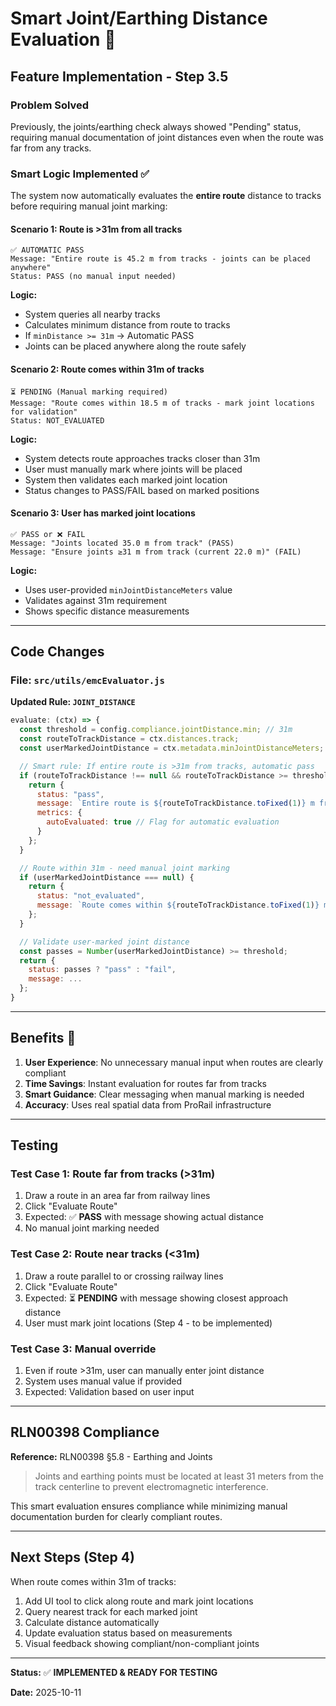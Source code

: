 # Smart Joint/Earthing Distance Evaluation 🎯

## Feature Implementation - Step 3.5

### Problem Solved
Previously, the joints/earthing check always showed "Pending" status, requiring manual documentation of joint distances even when the route was far from any tracks.

### Smart Logic Implemented ✅

The system now automatically evaluates the **entire route** distance to tracks before requiring manual joint marking:

#### Scenario 1: Route is >31m from all tracks
```
✅ AUTOMATIC PASS
Message: "Entire route is 45.2 m from tracks - joints can be placed anywhere"
Status: PASS (no manual input needed)
```

**Logic:**
- System queries all nearby tracks
- Calculates minimum distance from route to tracks
- If `minDistance >= 31m` → Automatic PASS
- Joints can be placed anywhere along the route safely

#### Scenario 2: Route comes within 31m of tracks
```
⏳ PENDING (Manual marking required)
Message: "Route comes within 18.5 m of tracks - mark joint locations for validation"
Status: NOT_EVALUATED
```

**Logic:**
- System detects route approaches tracks closer than 31m
- User must manually mark where joints will be placed
- System then validates each marked joint location
- Status changes to PASS/FAIL based on marked positions

#### Scenario 3: User has marked joint locations
```
✅ PASS or ❌ FAIL
Message: "Joints located 35.0 m from track" (PASS)
Message: "Ensure joints ≥31 m from track (current 22.0 m)" (FAIL)
```

**Logic:**
- Uses user-provided `minJointDistanceMeters` value
- Validates against 31m requirement
- Shows specific distance measurements

---

## Code Changes

### File: `src/utils/emcEvaluator.js`

**Updated Rule: `JOINT_DISTANCE`**

```javascript
evaluate: (ctx) => {
  const threshold = config.compliance.jointDistance.min; // 31m
  const routeToTrackDistance = ctx.distances.track;
  const userMarkedJointDistance = ctx.metadata.minJointDistanceMeters;

  // Smart rule: If entire route is >31m from tracks, automatic pass
  if (routeToTrackDistance !== null && routeToTrackDistance >= threshold) {
    return {
      status: "pass",
      message: `Entire route is ${routeToTrackDistance.toFixed(1)} m from tracks...`,
      metrics: {
        autoEvaluated: true // Flag for automatic evaluation
      }
    };
  }

  // Route within 31m - need manual joint marking
  if (userMarkedJointDistance === null) {
    return {
      status: "not_evaluated",
      message: `Route comes within ${routeToTrackDistance.toFixed(1)} m...`
    };
  }

  // Validate user-marked joint distance
  const passes = Number(userMarkedJointDistance) >= threshold;
  return {
    status: passes ? "pass" : "fail",
    message: ...
  };
}
```

---

## Benefits 🎉

1. **User Experience**: No unnecessary manual input when routes are clearly compliant
2. **Time Savings**: Instant evaluation for routes far from tracks
3. **Smart Guidance**: Clear messaging when manual marking is needed
4. **Accuracy**: Uses real spatial data from ProRail infrastructure

---

## Testing

### Test Case 1: Route far from tracks (>31m)
1. Draw a route in an area far from railway lines
2. Click "Evaluate Route"
3. Expected: ✅ **PASS** with message showing actual distance
4. No manual joint marking needed

### Test Case 2: Route near tracks (<31m)
1. Draw a route parallel to or crossing railway lines
2. Click "Evaluate Route"
3. Expected: ⏳ **PENDING** with message showing closest approach distance
4. User must mark joint locations (Step 4 - to be implemented)

### Test Case 3: Manual override
1. Even if route >31m, user can manually enter joint distance
2. System uses manual value if provided
3. Expected: Validation based on user input

---

## RLN00398 Compliance

**Reference:** RLN00398 §5.8 - Earthing and Joints

> Joints and earthing points must be located at least 31 meters from the track centerline to prevent electromagnetic interference.

This smart evaluation ensures compliance while minimizing manual documentation burden for clearly compliant routes.

---

## Next Steps (Step 4)

When route comes within 31m of tracks:
1. Add UI tool to click along route and mark joint locations
2. Query nearest track for each marked joint
3. Calculate distance automatically
4. Update evaluation status based on measurements
5. Visual feedback showing compliant/non-compliant joints

---

**Status:** ✅ **IMPLEMENTED & READY FOR TESTING**

**Date:** 2025-10-11
